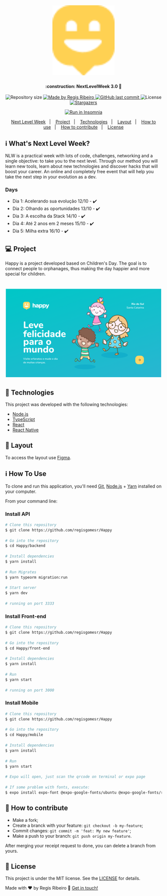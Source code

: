 <h1 align="center">
    <img alt="NextLevelWeek" title="#NextLevelWeek" src="mobile/src/images/map-marker.png" width="200px" />
</h1>

<h4 align="center"> 
	:construction: NextLevelWeek 3.0 🚀
</h4>
<p align="center">	
  <img alt="Repository size" src="https://img.shields.io/github/repo-size/regisgomesr/Happy">
	
  <a href="https://www.linkedin.com/in/regis-ribeiro-427a4149/">
    <img alt="Made by Regis Ribeiro" src="https://img.shields.io/badge/made%20by-RegisRibeiro-%2304D361">
  </a>
  
  <a href="https://github.com/regisgomesr/Happy/commits/master">
    <img alt="GitHub last commit" src="https://img.shields.io/github/last-commit/regisgomesr/Happy">
  </a>

  <img alt="License" src="https://img.shields.io/badge/license-MIT-brightgreen">
   <a href="https://github.com/regisgomesr/Happy/stargazers">
    <img alt="Stargazers" src="https://img.shields.io/github/stars/regisgomesr/Happy?style=social">
  </a>
</p>
<p align="center">
<a href="https://insomnia.rest/run/?label=NLW%203.0%20-%20Happy&uri=https%3A%2F%2Fraw.githubusercontent.com%2FDanielObara%2FNLW-3.0%2Fmaster%2Fbackend%2FInsomnia.json" target="_blank"><img src="https://insomnia.rest/images/run.svg" alt="Run in Insomnia"></a>
</p>
<p align="center">
  <a href="#-nlw">Next Level Week</a>&nbsp;&nbsp;&nbsp;|&nbsp;&nbsp;&nbsp;
  <a href="#-project">Project</a>&nbsp;&nbsp;&nbsp;|&nbsp;&nbsp;&nbsp;
  <a href="#rocket-Technologies">Technologies</a>&nbsp;&nbsp;&nbsp;|&nbsp;&nbsp;&nbsp;
  <a href="#-layout">Layout</a>&nbsp;&nbsp;&nbsp;|&nbsp;&nbsp;&nbsp;
  <a href="#-how-to-use">How to use</a>&nbsp;&nbsp;&nbsp;|&nbsp;&nbsp;&nbsp;
  <a href="#-how-to-contribute">How to contribute</a>&nbsp;&nbsp;&nbsp;|&nbsp;&nbsp;&nbsp;
  <a href="#memo-license">License</a>
</p>

## :information_source: What's Next Level Week?

NLW is a practical week with lots of code, challenges, networking and a single objective: to take you to the next level.
Through our method you will learn new tools, learn about new technologies and discover hacks that will boost your career.
An online and completely free event that will help you take the next step in your evolution as a dev.

### Days
- Dia 1: Acelerando sua evolução 12/10 - :heavy_check_mark:
- Dia 2: Olhando as oportunidades 13/10 - :heavy_check_mark:
- Dia 3: A escolha da Stack 14/10 - :heavy_check_mark:
- Dia 4: Até 2 anos em 2 meses 15/10 - :heavy_check_mark:
- Dia 5: Milha extra 16/10 - :heavy_check_mark:

## 💻 Project

Happy is a project developed based on Children's Day.
The goal is to connect people to orphanages, thus making the day happier and more special for children.

<h1 align="center">
    <img alt="Example" title="Example" src="mobile/src/images/Home.png" width="500px" />
</h1>


## :rocket: Technologies

This project was developed with the following technologies:

- [Node.js][nodejs]
- [TypeScript][typescript]
- [React][reactjs]
- [React Native][rn]
<!-- - [Expo][expo] -->

## 🔖 Layout

To access the layout use [Figma](https://www.figma.com/file/mDEbnoojksG4w8sOxmudh3/Happy-Web/duplicate).

## :information_source: How To Use

To clone and run this application, you'll need [Git](https://git-scm.com), [Node.js][nodejs] + [Yarn][yarn] installed on your computer.

From your command line:

### Install API 

```bash
# Clone this repository
$ git clone https://github.com/regisgomesr/Happy

# Go into the repository
$ cd Happy/backend

# Install dependencies
$ yarn install

# Run Migrates
$ yarn typeorm migration:run

# Start server
$ yarn dev

# running on port 3333
```

### Install Front-end

```bash
# Clone this repository
$ git clone https://github.com/regisgomesr/Happy

# Go into the repository
$ cd Happy/front-end

# Install dependencies
$ yarn install

# Run
$ yarn start

# running on port 3000
```

### Install Mobile

```bash
# Clone this repository
$ git clone https://github.com/regisgomesr/Happy

# Go into the repository
$ cd Happy/mobile

# Install dependencies
$ yarn install

# Run
$ yarn start

# Expo will open, just scan the qrcode on terminal or expo page

# If some problem with fonts, execute:
$ expo install expo-font @expo-google-fonts/ubuntu @expo-google-fonts/roboto

```

## 🤔 How to contribute

-  Make a fork;
-  Create a branck with your feature: `git checkout -b my-feature`;
-  Commit changes: `git commit -m 'feat: My new feature'`;
-  Make a push to your branch: `git push origin my-feature`.

After merging your receipt request to done, you can delete a branch from yours.

## :memo: License

This project is under the MIT license. See the [LICENSE](https://github.com/regisgomesr/Happy/blob/master/LICENSE) for details.

Made with ♥ by Regis Ribeiro :wave: [Get in touch!](https://www.linkedin.com/in/regis-ribeiro-427a4149/)

[nodejs]: https://nodejs.org/
[typescript]: https://www.typescriptlang.org/
[expo]: https://expo.io/
[reactjs]: https://reactjs.org
[rn]: https://facebook.github.io/react-native/
[yarn]: https://yarnpkg.com/
